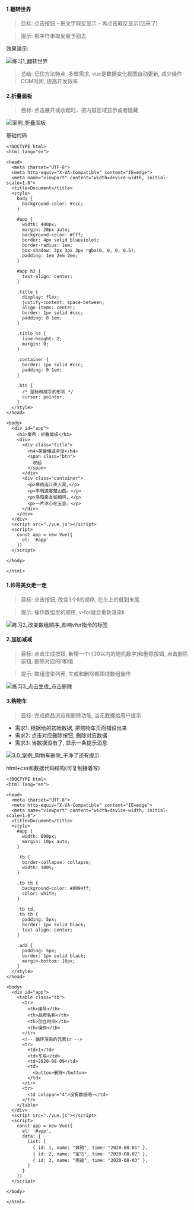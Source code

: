 ####  1.翻转世界

> 目标: 点击按钮 - 把文字取反显示 - 再点击取反显示(回来了)

> 提示: 把字符串取反赋予回去

效果演示:

![练习1_翻转世界](https://gitee.com/jepsonpp/vue-homework/raw/master/images/2.8.0_%E7%BB%83%E4%B9%A0_%E7%BF%BB%E8%BD%AC%E4%B8%96%E7%95%8C.gif)

> 总结: 记住方法特点, 多做需求, vue是数据变化视图自动更新, 减少操作DOM时间, 提高开发效率

#### 2.折叠面板

> 目标: 点击展开或收起时，把内容区域显示或者隐藏

![案例_折叠面板](https://gitee.com/jepsonpp/vue-homework/raw/master/images/%E6%A1%88%E4%BE%8B_%E6%8A%98%E5%8F%A0%E9%9D%A2%E6%9D%BF.gif)

基础代码

```
<!DOCTYPE html>
<html lang="en">

<head>
  <meta charset="UTF-8">
  <meta http-equiv="X-UA-Compatible" content="IE=edge">
  <meta name="viewport" content="width=device-width, initial-scale=1.0">
  <title>Document</title>
  <style>
    body {
      background-color: #ccc;
    }

    #app {
      width: 400px;
      margin: 20px auto;
      background-color: #fff;
      border: 4px solid blueviolet;
      border-radius: 1em;
      box-shadow: 3px 3px 3px rgba(0, 0, 0, 0.5);
      padding: 1em 2em 2em;
    }

    #app h3 {
      text-align: center;
    }

    .title {
      display: flex;
      justify-content: space-between;
      align-items: center;
      border: 1px solid #ccc;
      padding: 0 1em;
    }

    .title h4 {
      line-height: 2;
      margin: 0;
    }

    .container {
      border: 1px solid #ccc;
      padding: 0 1em;
    }

    .btn {
      /* 鼠标改成手的形状 */
      cursor: pointer;
    }
  </style>
</head>

<body>
  <div id="app">
    <h3>案例：折叠面板</h3>
    <div>
      <div class="title">
        <h4>芙蓉楼送辛渐</h4>
        <span class="btn">
          收起
        </span>
      </div>
      <div class="container">
        <p>寒雨连江夜入吴,</p>
        <p>平明送客楚山孤。</p>
        <p>洛阳亲友如相问，</p>
        <p>一片冰心在玉壶。</p>
      </div>
    </div>
  </div>
  <script src="./vue.js"></script>
  <script>
    const app = new Vue({
      el: '#app'
    })
  </script>

</body>

</html>
```

#### 1.帅哥美女走一走

> 目标: 点击按钮, 改变3个li的顺序, 在头上的就到末尾.

> 提示: 操作数组里的顺序, v-for就会重新渲染li

![练习2_改变数组顺序_影响vfor指令的标签](https://gitee.com/jepsonpp/vue-homework/raw/master/images/2.8.1_%E7%BB%83%E4%B9%A0_%E5%B8%85%E5%93%A5%E7%BE%8E%E5%A5%B3%E8%B5%B0%E4%B8%80%E8%B5%B0.gif)

#### 2.加加减减

> 目标: 点击生成按钮, 新增一个li(20以内的随机数字)和删除按钮, 点击删除按钮, 删除对应的li和值

> 提示: 数组渲染列表, 生成和删除都围绕数组操作

![练习3_点击生成_点击删除](https://gitee.com/jepsonpp/vue-homework/raw/master/images/2.8.2_%E7%BB%83%E4%B9%A0_%E4%BA%BA%E7%94%9F%E5%8A%A0%E5%8A%A0%E5%87%8F%E5%87%8F.gif)

#### 3.购物车

> 目标: 完成商品浏览和删除功能, 当无数据给用户提示

- 需求1: 根据给的初始数据, 把购物车页面铺设出来
- 需求2: 点击对应删除按钮, 删除对应数据
- 需求3: 当数据没有了, 显示一条提示消息

![3.0_案例_购物车删除_干净了还有提示](https://gitee.com/jepsonpp/vue-homework/raw/master/images/3.0_%E6%A1%88%E4%BE%8B_%E8%B4%AD%E7%89%A9%E8%BD%A6%E5%88%A0%E9%99%A4_%E5%B9%B2%E5%87%80%E4%BA%86%E8%BF%98%E6%9C%89%E6%8F%90%E7%A4%BA.gif)

html+css和数据代码结构(可复制接着写)

```
<!DOCTYPE html>
<html lang="en">

<head>
  <meta charset="UTF-8">
  <meta http-equiv="X-UA-Compatible" content="IE=edge">
  <meta name="viewport" content="width=device-width, initial-scale=1.0">
  <title>Document</title>
  <style>
    #app {
      width: 600px;
      margin: 10px auto;
    }

    .tb {
      border-collapse: collapse;
      width: 100%;
    }

    .tb th {
      background-color: #0094ff;
      color: white;
    }

    .tb td,
    .tb th {
      padding: 5px;
      border: 1px solid black;
      text-align: center;
    }

    .add {
      padding: 5px;
      border: 1px solid black;
      margin-bottom: 10px;
    }
  </style>
</head>

<body>
  <div id="app">
    <table class="tb">
      <tr>
        <th>编号</th>
        <th>品牌名称</th>
        <th>创立时间</th>
        <th>操作</th>
      </tr>
      <!-- 循环渲染的元素tr -->
      <tr>
        <td>1</td>
        <td>车名</td>
        <td>2020-08-09</td>
        <td>
          <button>删除</button>
        </td>
      </tr>
      <tr>
        <td colspan="4">没有数据咯~</td>
      </tr>
    </table>
  </div>
  <script src="./vue.js"></script>
  <script>
    const app = new Vue({
      el: '#app',
      data: {
        list: [
          { id: 1, name: "奔驰", time: "2020-08-01" },
          { id: 2, name: "宝马", time: "2020-08-02" },
          { id: 3, name: "奥迪", time: "2020-08-03" },
        ]
      }
    })
  </script>

</body>

</html>
```